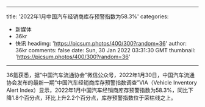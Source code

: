 
---
title: '2022年1月中国汽车经销商库存预警指数为58.3%'
categories: 
 - 新媒体
 - 36kr
 - 快讯
headimg: 'https://picsum.photos/400/300?random=36'
author: 36kr
comments: false
date: Sun, 30 Jan 2022 03:31:30 GMT
thumbnail: 'https://picsum.photos/400/300?random=36'
---

<div>   
36氪获悉，据“中国汽车流通协会”微信公众号，2022年1月30日，中国汽车流通协会发布的最新一期“中国汽车经销商库存预警指数调查”VIA（Vehicle Inventory Alert Index）显示，2022年1月中国汽车经销商库存预警指数为58.3%，同比下降1.8个百分点，环比上升2.2个百分点，库存预警指数位于荣枯线之上。  
</div>
            